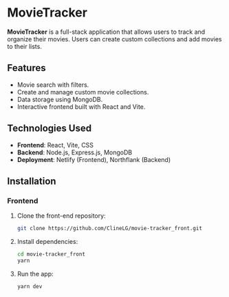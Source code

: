 # MovieTracker

**MovieTracker** is a full-stack application that allows users to track and organize their movies. Users can create custom collections and add movies to their lists.

## Features

- Movie search with filters.
- Create and manage custom movie collections.
- Data storage using MongoDB.
- Interactive frontend built with React and Vite.

## Technologies Used

- **Frontend**: React, Vite, CSS
- **Backend**: Node.js, Express.js, MongoDB
- **Deployment**: Netlify (Frontend), Northflank (Backend)

## Installation

### Frontend

1. Clone the front-end repository:
   ```bash
   git clone https://github.com/ClineLG/movie-tracker_front.git

2. Install dependencies:
   ```bash
   cd movie-tracker_front
   yarn
   ```
   
3. Run the app:
   ```bash
   yarn dev

